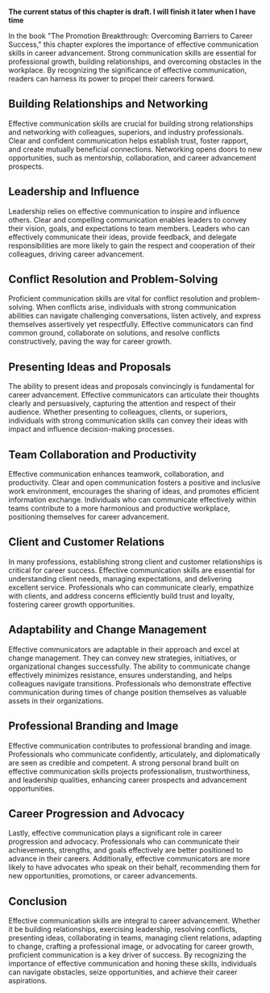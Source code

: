 **The current status of this chapter is draft. I will finish it later when I have time**

In the book "The Promotion Breakthrough: Overcoming Barriers to Career Success," this chapter explores the importance of effective communication skills in career advancement. Strong communication skills are essential for professional growth, building relationships, and overcoming obstacles in the workplace. By recognizing the significance of effective communication, readers can harness its power to propel their careers forward.

Building Relationships and Networking
-------------------------------------

Effective communication skills are crucial for building strong relationships and networking with colleagues, superiors, and industry professionals. Clear and confident communication helps establish trust, foster rapport, and create mutually beneficial connections. Networking opens doors to new opportunities, such as mentorship, collaboration, and career advancement prospects.

Leadership and Influence
------------------------

Leadership relies on effective communication to inspire and influence others. Clear and compelling communication enables leaders to convey their vision, goals, and expectations to team members. Leaders who can effectively communicate their ideas, provide feedback, and delegate responsibilities are more likely to gain the respect and cooperation of their colleagues, driving career advancement.

Conflict Resolution and Problem-Solving
---------------------------------------

Proficient communication skills are vital for conflict resolution and problem-solving. When conflicts arise, individuals with strong communication abilities can navigate challenging conversations, listen actively, and express themselves assertively yet respectfully. Effective communicators can find common ground, collaborate on solutions, and resolve conflicts constructively, paving the way for career growth.

Presenting Ideas and Proposals
------------------------------

The ability to present ideas and proposals convincingly is fundamental for career advancement. Effective communicators can articulate their thoughts clearly and persuasively, capturing the attention and respect of their audience. Whether presenting to colleagues, clients, or superiors, individuals with strong communication skills can convey their ideas with impact and influence decision-making processes.

Team Collaboration and Productivity
-----------------------------------

Effective communication enhances teamwork, collaboration, and productivity. Clear and open communication fosters a positive and inclusive work environment, encourages the sharing of ideas, and promotes efficient information exchange. Individuals who can communicate effectively within teams contribute to a more harmonious and productive workplace, positioning themselves for career advancement.

Client and Customer Relations
-----------------------------

In many professions, establishing strong client and customer relationships is critical for career success. Effective communication skills are essential for understanding client needs, managing expectations, and delivering excellent service. Professionals who can communicate clearly, empathize with clients, and address concerns efficiently build trust and loyalty, fostering career growth opportunities.

Adaptability and Change Management
----------------------------------

Effective communicators are adaptable in their approach and excel at change management. They can convey new strategies, initiatives, or organizational changes successfully. The ability to communicate change effectively minimizes resistance, ensures understanding, and helps colleagues navigate transitions. Professionals who demonstrate effective communication during times of change position themselves as valuable assets in their organizations.

Professional Branding and Image
-------------------------------

Effective communication contributes to professional branding and image. Professionals who communicate confidently, articulately, and diplomatically are seen as credible and competent. A strong personal brand built on effective communication skills projects professionalism, trustworthiness, and leadership qualities, enhancing career prospects and advancement opportunities.

Career Progression and Advocacy
-------------------------------

Lastly, effective communication plays a significant role in career progression and advocacy. Professionals who can communicate their achievements, strengths, and goals effectively are better positioned to advance in their careers. Additionally, effective communicators are more likely to have advocates who speak on their behalf, recommending them for new opportunities, promotions, or career advancements.

Conclusion
----------

Effective communication skills are integral to career advancement. Whether it be building relationships, exercising leadership, resolving conflicts, presenting ideas, collaborating in teams, managing client relations, adapting to change, crafting a professional image, or advocating for career growth, proficient communication is a key driver of success. By recognizing the importance of effective communication and honing these skills, individuals can navigate obstacles, seize opportunities, and achieve their career aspirations.
